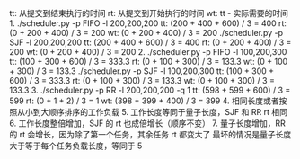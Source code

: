 tt: 从提交到结束执行的时间
rt: 从提交到开始执行的时间
wt: tt - 实际需要的时间
1. 
./scheduler.py -p FIFO -l 200,200,200
tt: (200 + 400 + 600) / 3 = 400
rt: (0 + 200 + 400) / 3 = 200
wt: (0 + 200 + 400) / 3 = 200
./scheduler.py -p SJF -l 200,200,200
tt: (200 + 400 + 600) / 3 = 400
rt: (0 + 200 + 400) / 3 = 200
wt: (0 + 200 + 400) / 3 = 200
2.
./scheduler.py -p FIFO -l 100,200,300
tt: (100 + 300 + 600) / 3 = 333.3
rt: (0 + 100 + 300) / 3 = 133.3
wt: (0 + 100 + 300) / 3 = 133.3
./scheduler.py -p SJF -l 100,200,300
tt: (100 + 300 + 600) / 3 = 333.3
rt: (0 + 100 + 300) / 3 = 133.3
wt: (0 + 100 + 300) / 3 = 133.3
3.
./scheduler.py -p RR -l 200,200,200 -q 1
tt: (598 + 599 + 600) / 3 = 599
rt: (0 + 1 + 2) / 3 = 1
wt: (398 + 399 + 400) / 3 = 399
4.
相同长度或者按照从小到大顺序排序的工作负载
5.
工作长度等同于量子长度，SJF 和 RR rt 相同
6.
工作长度整倍增加，SJF 的 rt 也成倍增长（顺序不变）
7.
量子长度增加，RR 的 rt 会增长，因为除了第一个任务，其余任务 rt 都变大了
最坏的情况是量子长度大于等于每个任务负载长度，等同于 5
